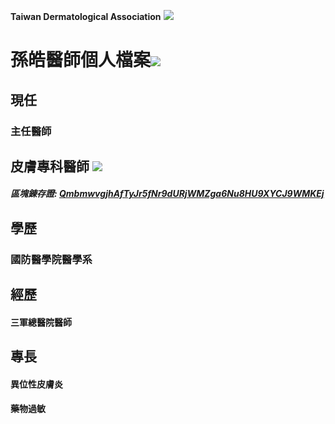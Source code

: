 **Taiwan Dermatological Association**
![](https://i.imgur.com/c4PrZud.png)
# 孫皓醫師個人檔案![](https://i.imgur.com/LwxVHcd.png)


## 現任

### 主任醫師 



## 皮膚專科醫師 ![](https://i.imgur.com/JP4b3IN.png)

##### 區塊錬存證: [QmbmwvgjhAfTyJr5fNr9dURjWMZga6Nu8HU9XYCJ9WMKEj](https://explore.ipld.io/#/explore/QmbmwvgjhAfTyJr5fNr9dURjWMZga6Nu8HU9XYCJ9WMKEj)


## 學歷

### 國防醫學院醫學系



## 經歷

#### 三軍總醫院醫師



## 專長

#### 異位性皮膚炎

#### 藥物過敏




